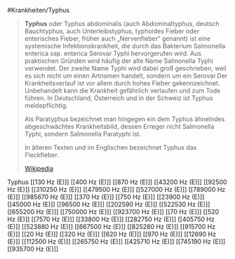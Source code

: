 #Krankheiten/Typhus

> **Typhus** oder Typhus abdominalis (auch Abdominaltyphus, deutsch Bauchtyphus, auch Unterleibstyphus, typhoides Fieber oder enterisches Fieber, früher auch „Nervenfieber“ genannt) ist eine systemische Infektionskrankheit, die durch das Bakterium Salmonella enterica ssp. enterica Serovar Typhi hervorgerufen wird. Aus praktischen Gründen wird häufig der alte Name Salmonella Typhi verwendet. Der zweite Name Typhi wird dabei groß geschrieben, weil es sich nicht um einen Artnamen handelt, sondern um ein Serovar.Der Krankheitsverlauf ist vor allem durch hohes Fieber gekennzeichnet. Unbehandelt kann die Krankheit gefährlich verlaufen und zum Tode führen. In Deutschland, Österreich und in der Schweiz ist Typhus meldepflichtig.
>
> Als Paratyphus bezeichnet man hingegen ein dem Typhus ähnelndes abgeschwächtes Krankheitsbild, dessen Erreger nicht Salmonella Typhi, sondern Salmonella Paratyphi ist.
>
> In älteren Texten und im Englischen bezeichnet Typhus das Fleckfieber.
>
> [Wikipedia](https://de.wikipedia.org/wiki/Typhus)

Typhus
[[130 Hz (E)]]
[[400 Hz (E)]]
[[870 Hz (E)]]
[[43200 Hz (E)]]
[[92500 Hz (E)]]
[[310250 Hz (E)]]
[[479500 Hz (E)]]
[[527000 Hz (E)]]
[[789000 Hz (E)]]
[[985670 Hz (E)]]
[[370 Hz (E)]]
[[750 Hz (E)]]
[[23900 Hz (E)]]
[[45000 Hz (E)]]
[[96500 Hz (E)]]
[[202590 Hz (E)]]
[[522530 Hz (E)]]
[[655200 Hz (E)]]
[[750000 Hz (E)]]
[[923700 Hz (E)]]
[[70 Hz (E)]]
[[520 Hz (E)]]
[[7570 Hz (E)]]
[[33800 Hz (E)]]
[[282750 Hz (E)]]
[[405750 Hz (E)]]
[[523880 Hz (E)]]
[[667500 Hz (E)]]
[[825280 Hz (E)]]
[[915700 Hz (E)]]
[[20 Hz (E)]]
[[320 Hz (E)]]
[[620 Hz (E)]]
[[970 Hz (E)]]
[[12690 Hz (E)]]
[[112500 Hz (E)]]
[[265750 Hz (E)]]
[[425710 Hz (E)]]
[[745190 Hz (E)]]
[[935700 Hz (E)]]